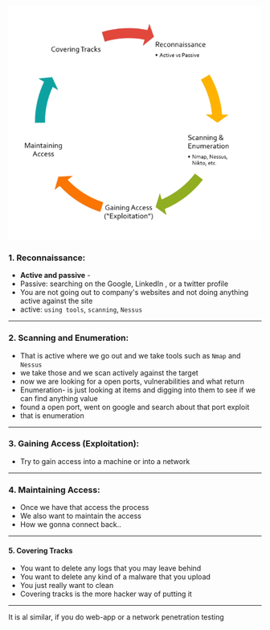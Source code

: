 ![](images/01-The-Ethical-Hacker-Methodology.png)

### 1. Reconnaissance:
- **Active and passive** -
- Passive: searching on the Google, LinkedIn , or a twitter profile
- You are not going out to company's websites and not doing anything active against the site
- active: `using tools`, `scanning`, `Nessus`

---
### 2. Scanning and Enumeration:
- That is active where we go out and we take tools such as `Nmap` and `Nessus`
- we take those and we scan actively against the target
- now we are looking for a open ports, vulnerabilities and what return 
- Enumeration- is just looking at items and digging into them to see if we can find anything value
- found a open port, went on google and search about that port exploit
- that is enumeration

---
### 3. Gaining Access (Exploitation):
- Try to gain access into a machine or into a network 
---
### 4. Maintaining Access: 
- Once we have that access the process
- We also want to maintain the access
- How we gonna connect back..

---
#### 5. Covering Tracks
- You want to delete any logs that you may leave behind 
- You want to delete any kind of a malware that you upload
- You just really want to clean
- Covering tracks is the more hacker way of putting it

---
It is al similar, if you do web-app or a network penetration testing